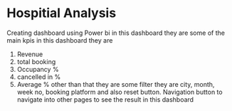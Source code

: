 # Hospitial Analysis 
Creating dashboard using Power bi in this dashboard they are some of the main kpis in this dashboard they are
1. Revenue
2. total booking
3. Occupancy %
4. cancelled in %
5. Average %
other than that they are some filter they are city, month, week no, booking platform and also reset button.
Navigation button to navigate into other pages to see the result in this dashboard
